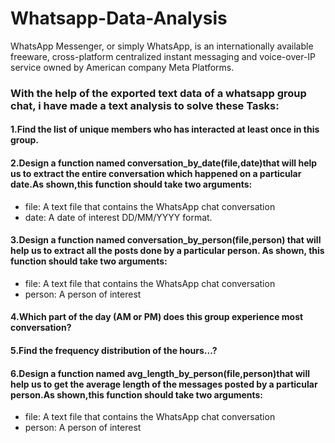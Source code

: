 # Whatsapp-Data-Analysis

WhatsApp Messenger, or simply WhatsApp, is an internationally available freeware, cross-platform centralized instant messaging and voice-over-IP service owned by American company Meta Platforms.

### With the help of the exported text data of a whatsapp group chat, i have made a text analysis to solve these Tasks:

#### 1.Find the list of unique members who has interacted at least once in this group.

#### 2.Design a function named conversation_by_date(file,date)that will help us to extract the entire conversation which happened on a particular date.As shown,this function should take two arguments:

*   file: A text file that contains the WhatsApp chat conversation
*   date: A date of interest DD/MM/YYYY format.

#### 3.Design a function named conversation_by_person(file,person) that will help us to extract all the posts done by a particular person. As shown, this function should take two arguments:

*   file: A text file that contains the WhatsApp chat conversation
*   person: A person of interest

#### 4.Which part of the day (AM or PM) does this group experience most conversation?

#### 5.Find the frequency distribution of the hours...?

#### 6.Design a function named avg_length_by_person(file,person)that will help us to get the average length of the messages posted by a particular person.As shown,this function should take two arguments:

*   file: A text file that contains the WhatsApp chat conversation 
*   person: A person of interest
